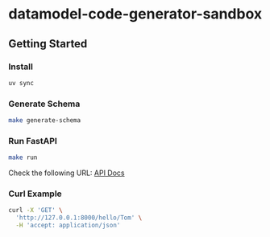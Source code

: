 # datamodel-code-generator-sandbox

## Getting Started

### Install

```bash
uv sync
```

### Generate Schema

```bash
make generate-schema
```

### Run FastAPI

```bash
make run
```

Check the following URL: [API Docs](http://127.0.0.1:8000/docs)

### Curl Example

```bash
curl -X 'GET' \
  'http://127.0.0.1:8000/hello/Tom' \
  -H 'accept: application/json'
```
